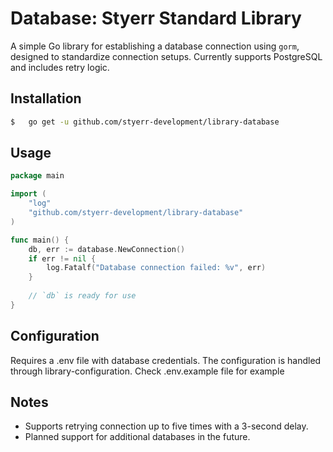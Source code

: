 # Database: Styerr Standard Library

A simple Go library for establishing a database connection using `gorm`, designed to standardize connection setups. Currently supports PostgreSQL and includes retry logic.


## Installation

```sh
$   go get -u github.com/styerr-development/library-database
```

## Usage

```go
package main

import (
	"log"
	"github.com/styerr-development/library-database"
)

func main() {
	db, err := database.NewConnection()
	if err != nil {
		log.Fatalf("Database connection failed: %v", err)
	}
	
	// `db` is ready for use
}

```

## Configuration

Requires a .env file with database credentials. The configuration is handled through library-configuration. Check .env.example file for example

## Notes

- Supports retrying connection up to five times with a 3-second delay.
- Planned support for additional databases in the future.
